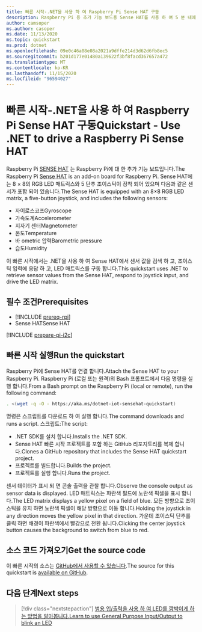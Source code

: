 ```yaml
---
title: 빠른 시작-.NET을 사용 하 여 Raspberry Pi Sense HAT 구동
description: Raspberry Pi 용 추가 기능 보드용 Sense HAT를 사용 하 여 5 분 내에 .NET IoT 라이브러리를 시작 하세요.
author: camsoper
ms.author: casoper
ms.date: 11/13/2020
ms.topic: quickstart
ms.prod: dotnet
ms.openlocfilehash: 09e0c46a08e08a2021a9dffe214d3d62d6fb8ec5
ms.sourcegitcommit: b201d177e01480a139622f3bf8facd367657a472
ms.translationtype: MT
ms.contentlocale: ko-KR
ms.lasthandoff: 11/15/2020
ms.locfileid: "96594027"
---
```

# <a name="quickstart---use-net-to-drive-a-raspberry-pi-sense-hat"></a><span data-ttu-id="8248b-103">빠른 시작-.NET을 사용 하 여 Raspberry Pi Sense HAT 구동</span><span class="sxs-lookup"><span data-stu-id="8248b-103">Quickstart - Use .NET to drive a Raspberry Pi Sense HAT</span></span>

<span data-ttu-id="8248b-104">Raspberry Pi [SENSE HAT](https://www.raspberrypi.org/products/sense-hat/) 는 <span class="docon docon-navigate-external x-hidden-focus"></span> Raspberry Pi에 대 한 추가 기능 보드입니다.</span><span class="sxs-lookup"><span data-stu-id="8248b-104">The Raspberry Pi [Sense HAT](https://www.raspberrypi.org/products/sense-hat/) <span class="docon docon-navigate-external x-hidden-focus"></span> is an add-on board for Raspberry Pi.</span></span> <span data-ttu-id="8248b-105">Sense HAT에는 8 × 8의 RGB LED 매트릭스와 5 단추 조이스틱이 장착 되어 있으며 다음과 같은 센서가 포함 되어 있습니다.</span><span class="sxs-lookup"><span data-stu-id="8248b-105">The Sense HAT is equipped with an 8×8 RGB LED matrix, a five-button joystick, and includes the following sensors:</span></span>

- <span data-ttu-id="8248b-106">자이로스코프</span><span class="sxs-lookup"><span data-stu-id="8248b-106">Gyroscope</span></span>
- <span data-ttu-id="8248b-107">가속도계</span><span class="sxs-lookup"><span data-stu-id="8248b-107">Accelerometer</span></span>
- <span data-ttu-id="8248b-108">지자기 센터</span><span class="sxs-lookup"><span data-stu-id="8248b-108">Magnetometer</span></span>
- <span data-ttu-id="8248b-109">온도</span><span class="sxs-lookup"><span data-stu-id="8248b-109">Temperature</span></span>
- <span data-ttu-id="8248b-110">바 ometric 압력</span><span class="sxs-lookup"><span data-stu-id="8248b-110">Barometric pressure</span></span>
- <span data-ttu-id="8248b-111">습도</span><span class="sxs-lookup"><span data-stu-id="8248b-111">Humidity</span></span>

<span data-ttu-id="8248b-112">이 빠른 시작에서는 .NET을 사용 하 여 Sense HAT에서 센서 값을 검색 하 고, 조이스틱 입력에 응답 하 고, LED 매트릭스를 구동 합니다.</span><span class="sxs-lookup"><span data-stu-id="8248b-112">This quickstart uses .NET to retrieve sensor values from the Sense HAT, respond to joystick input, and drive the LED matrix.</span></span>

## <a name="prerequisites"></a><span data-ttu-id="8248b-113">필수 조건</span><span class="sxs-lookup"><span data-stu-id="8248b-113">Prerequisites</span></span>

- [!INCLUDE [prereq-rpi](../includes/prereq-rpi.md)]
- <span data-ttu-id="8248b-114">Sense HAT</span><span class="sxs-lookup"><span data-stu-id="8248b-114">Sense HAT</span></span>

[!INCLUDE [prepare-pi-i2c](../includes/prepare-pi-i2c.md)]

## <a name="run-the-quickstart"></a><span data-ttu-id="8248b-115">빠른 시작 실행</span><span class="sxs-lookup"><span data-stu-id="8248b-115">Run the quickstart</span></span>

<span data-ttu-id="8248b-116">Raspberry Pi에 Sense HAT를 연결 합니다.</span><span class="sxs-lookup"><span data-stu-id="8248b-116">Attach the Sense HAT to your Raspberry Pi.</span></span> <span data-ttu-id="8248b-117">Raspberry Pi (로컬 또는 원격)의 Bash 프롬프트에서 다음 명령을 실행 합니다.</span><span class="sxs-lookup"><span data-stu-id="8248b-117">From a Bash prompt on the Raspberry Pi (local or remote), run the following command:</span></span>

```bash
. <(wget -q -O - https://aka.ms/dotnet-iot-sensehat-quickstart)
```

<span data-ttu-id="8248b-118">명령은 스크립트를 다운로드 하 여 실행 합니다.</span><span class="sxs-lookup"><span data-stu-id="8248b-118">The command downloads and runs a script.</span></span> <span data-ttu-id="8248b-119">스크립트:</span><span class="sxs-lookup"><span data-stu-id="8248b-119">The script:</span></span>

- <span data-ttu-id="8248b-120">.NET SDK를 설치 합니다.</span><span class="sxs-lookup"><span data-stu-id="8248b-120">Installs the .NET SDK.</span></span>
- <span data-ttu-id="8248b-121">Sense HAT 빠른 시작 프로젝트를 포함 하는 GitHub 리포지토리를 복제 합니다.</span><span class="sxs-lookup"><span data-stu-id="8248b-121">Clones a GitHub repository that includes the Sense HAT quickstart project.</span></span>
- <span data-ttu-id="8248b-122">프로젝트를 빌드합니다.</span><span class="sxs-lookup"><span data-stu-id="8248b-122">Builds the project.</span></span>
- <span data-ttu-id="8248b-123">프로젝트를 실행 합니다.</span><span class="sxs-lookup"><span data-stu-id="8248b-123">Runs the project.</span></span>

<span data-ttu-id="8248b-124">센서 데이터가 표시 되 면 콘솔 출력을 관찰 합니다.</span><span class="sxs-lookup"><span data-stu-id="8248b-124">Observe the console output as sensor data is displayed.</span></span> <span data-ttu-id="8248b-125">LED 매트릭스는 파란색 필드에 노란색 픽셀을 표시 합니다.</span><span class="sxs-lookup"><span data-stu-id="8248b-125">The LED matrix displays a yellow pixel on a field of blue.</span></span> <span data-ttu-id="8248b-126">모든 방향으로 조이스틱을 유지 하면 노란색 픽셀이 해당 방향으로 이동 합니다.</span><span class="sxs-lookup"><span data-stu-id="8248b-126">Holding the joystick in any direction moves the yellow pixel in that direction.</span></span> <span data-ttu-id="8248b-127">가운데 조이스틱 단추를 클릭 하면 배경이 파란색에서 빨강으로 전환 됩니다.</span><span class="sxs-lookup"><span data-stu-id="8248b-127">Clicking the center joystick button causes the background to switch from blue to red.</span></span>

## <a name="get-the-source-code"></a><span data-ttu-id="8248b-128">소스 코드 가져오기</span><span class="sxs-lookup"><span data-stu-id="8248b-128">Get the source code</span></span>

<span data-ttu-id="8248b-129">이 빠른 시작의 소스는 [GitHub에서 사용할 수 있습니다](https://github.com/MicrosoftDocs/dotnet-iot-assets/tree/master/quickstarts/SenseHat.Quickstart).</span><span class="sxs-lookup"><span data-stu-id="8248b-129">The source for this quickstart is [available on GitHub](https://github.com/MicrosoftDocs/dotnet-iot-assets/tree/master/quickstarts/SenseHat.Quickstart).</span></span> <span class="docon docon-navigate-external x-hidden-focus"></span>

## <a name="next-steps"></a><span data-ttu-id="8248b-130">다음 단계</span><span class="sxs-lookup"><span data-stu-id="8248b-130">Next steps</span></span>

> [!div class="nextstepaction"]
> [<span data-ttu-id="8248b-131">범용 입/출력을 사용 하 여 LED를 깜박이게 하는 방법을 알아봅니다.</span><span class="sxs-lookup"><span data-stu-id="8248b-131">Learn to use General Purpose Input/Output to blink an LED</span></span>](../tutorials/blink-led.md)
